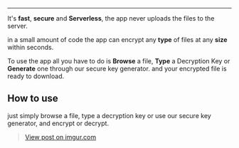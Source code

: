 
---



 It's **fast**, **secure** and **Serverless**, the app never uploads the files to the server.
 
in a small amount of code the app can encrypt any **type** of files at any **size** within seconds.
 
To use the app all you have to do is **Browse** a file,  **Type** a Decryption Key or **Generate** one through our secure key generator. and your encrypted file is ready to download.

## How to use
just simply browse a file, type a decryption key or use our secure key generator, and encrypt or decrypt.

<blockquote class="imgur-embed-pub" lang="en" data-id="aYBsZgR"><a href="https://imgur.com/aYBsZgR">View post on imgur.com</a></blockquote><script async src="//s.imgur.com/min/embed.js" charset="utf-8"></script>